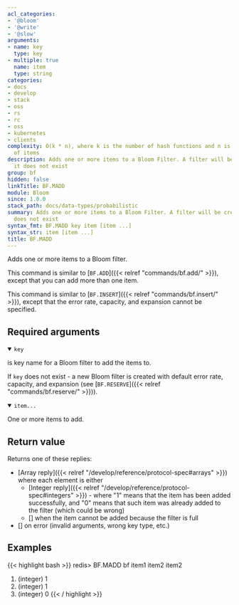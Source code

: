 ```yaml
---
acl_categories:
- '@bloom'
- '@write'
- '@slow'
arguments:
- name: key
  type: key
- multiple: true
  name: item
  type: string
categories:
- docs
- develop
- stack
- oss
- rs
- rc
- oss
- kubernetes
- clients
complexity: O(k * n), where k is the number of hash functions and n is the number
  of items
description: Adds one or more items to a Bloom Filter. A filter will be created if
  it does not exist
group: bf
hidden: false
linkTitle: BF.MADD
module: Bloom
since: 1.0.0
stack_path: docs/data-types/probabilistic
summary: Adds one or more items to a Bloom Filter. A filter will be created if it
  does not exist
syntax_fmt: BF.MADD key item [item ...]
syntax_str: item [item ...]
title: BF.MADD
---
```

Adds one or more items to a Bloom filter.

This command is similar to [`BF.ADD`]({{< relref "commands/bf.add/" >}}), except that you can add more than one item.

This command is similar to [`BF.INSERT`]({{< relref "commands/bf.insert/" >}}), except that the error rate, capacity, and expansion cannot be specified.

## Required arguments

<details open><summary><code>key</code></summary>

is key name for a Bloom filter to add the items to.

If `key` does not exist - a new Bloom filter is created with default error rate, capacity, and expansion (see [`BF.RESERVE`]({{< relref "commands/bf.reserve/" >}})).
</details>

<details open><summary><code>item...</code></summary>

One or more items to add.
</details>

## Return value

Returns one of these replies:

- [Array reply]({{< relref "/develop/reference/protocol-spec#arrays" >}}) where each element is either
  - [Integer reply]({{< relref "/develop/reference/protocol-spec#integers" >}}) - where "1" means that the item has been added successfully, and "0" means that such item was already added to the filter (which could be wrong)
  - [] when the item cannot be added because the filter is full
- [] on error (invalid arguments, wrong key type, etc.)

## Examples

{{< highlight bash >}}
redis> BF.MADD bf item1 item2 item2
1) (integer) 1
2) (integer) 1
3) (integer) 0
{{< / highlight >}}
